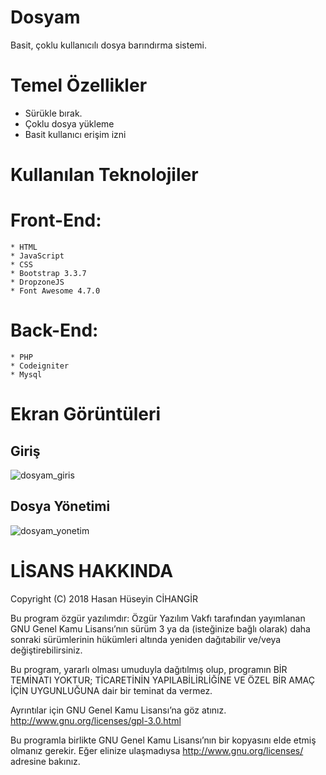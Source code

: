 # Dosyam
Basit, çoklu kullanıcılı dosya barındırma sistemi.

# Temel Özellikler

* Sürükle bırak.
* Çoklu dosya yükleme
* Basit kullanıcı erişim izni

# Kullanılan Teknolojiler

  # Front-End:
    * HTML
    * JavaScript
    * CSS
    * Bootstrap 3.3.7
    * DropzoneJS
    * Font Awesome 4.7.0
  # Back-End:
    * PHP
    * Codeigniter
    * Mysql        
# Ekran Görüntüleri

  ## Giriş
  
  ![dosyam_giris](https://user-images.githubusercontent.com/15706050/52592936-be868f00-2e58-11e9-99e6-5c6e451f4fec.PNG)
  
  ## Dosya Yönetimi
  
  ![dosyam_yonetim](https://user-images.githubusercontent.com/15706050/52593037-04435780-2e59-11e9-88e2-62bb0da45def.PNG)


# LİSANS HAKKINDA

Copyright (C) 2018 Hasan Hüseyin CİHANGİR

Bu program özgür yazılımdır: 
Özgür Yazılım Vakfı tarafından yayımlanan GNU Genel Kamu Lisansı’nın sürüm 3 ya da (isteğinize bağlı olarak)
daha sonraki sürümlerinin hükümleri altında yeniden dağıtabilir ve/veya değiştirebilirsiniz.

Bu program, yararlı olması umuduyla dağıtılmış olup, programın BİR TEMİNATI YOKTUR; TİCARETİNİN YAPILABİLİRLİĞİNE
VE ÖZEL BİR AMAÇ İÇİN UYGUNLUĞUNA dair bir teminat da vermez.

Ayrıntılar için GNU Genel Kamu Lisansı’na göz atınız.
http://www.gnu.org/licenses/gpl-3.0.html

Bu programla birlikte GNU Genel Kamu Lisansı’nın bir kopyasını elde etmiş olmanız gerekir. 
Eğer elinize ulaşmadıysa <http://www.gnu.org/licenses/> adresine bakınız.
